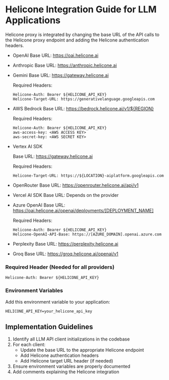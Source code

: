 # Helicone Integration Guide for LLM Applications

Helicone proxy is integrated by changing the base URL of the API calls to the Helicone proxy endpoint and adding the Helicone authentication headers.

- OpenAI Base URL: https://oai.helicone.ai

- Anthropic Base URL: https://anthropic.helicone.ai

- Gemini Base URL: https://gateway.helicone.ai

  Required Headers:

  ```
  Helicone-Auth: Bearer ${HELICONE_API_KEY}
  Helicone-Target-URL: https://generativelanguage.googleapis.com
  ```

- AWS Bedrock
  Base URL: https://bedrock.helicone.ai/v1/${REGION}

  Required Headers:

  ```
  Helicone-Auth: Bearer ${HELICONE_API_KEY}
  aws-access-key: <AWS ACCESS KEY>
  aws-secret-key: <AWS SECRET KEY>
  ```

- Vertex AI SDK

  Base URL: https://gateway.helicone.ai

  Required Headers:

  ```
  Helicone-Target-URL: https://${LOCATION}-aiplatform.googleapis.com
  ```

- OpenRouter
  Base URL: https://openrouter.helicone.ai/api/v1

- Vercel AI SDK
  Base URL: Depends on the provider

- Azure OpenAI
  Base URL: https://oai.helicone.ai/openai/deployments/[DEPLOYMENT_NAME]

  Required Headers:

  ```
  Helicone-Auth: Bearer ${HELICONE_API_KEY}
  Helicone-OpenAI-API-Base: https://[AZURE_DOMAIN].openai.azure.com
  ```

- Perplexity
  Base URL: https://perplexity.helicone.ai

- Groq
  Base URL: https://groq.helicone.ai/openai/v1

### Required Header (Needed for all providers)

```
Helicone-Auth: Bearer ${HELICONE_API_KEY}
```

### Environment Variables

Add this environment variable to your application:

```
HELICONE_API_KEY=your_helicone_api_key
```

## Implementation Guidelines

1. Identify all LLM API client initializations in the codebase
2. For each client:
   - Update the base URL to the appropriate Helicone endpoint
   - Add Helicone authentication headers
   - Add Helicone target URL header (if needed)
3. Ensure environment variables are properly documented
4. Add comments explaining the Helicone integration
